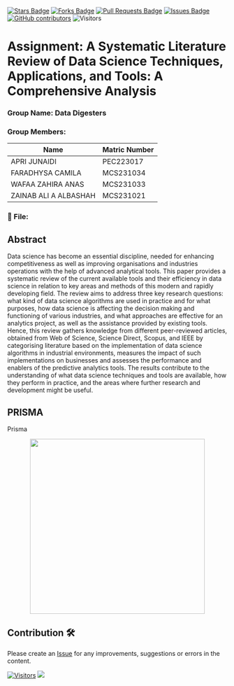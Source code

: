 <a href="https://github.com/drshahizan/research-design/stargazers"><img src="https://img.shields.io/github/stars/drshahizan/research-design" alt="Stars Badge"/></a>
<a href="https://github.com/drshahizan/research-design/network/members"><img src="https://img.shields.io/github/forks/drshahizan/research-design" alt="Forks Badge"/></a>
<a href="https://github.com/drshahizan/research-design/pulls"><img src="https://img.shields.io/github/issues-pr/drshahizan/research-design" alt="Pull Requests Badge"/></a>
<a href="https://github.com/drshahizan/research-design"><img src="https://img.shields.io/github/issues/drshahizan/research-design" alt="Issues Badge"/></a>
<a href="https://github.com/drshahizan/research-design/graphs/contributors"><img alt="GitHub contributors" src="https://img.shields.io/github/contributors/drshahizan/research-design?color=2b9348"></a>
![Visitors](https://api.visitorbadge.io/api/visitors?path=https%3A%2F%2Fgithub.com%2Fdrshahizan%2MCSD1043&labelColor=%23d9e3f0&countColor=%23697689&style=flat)

# Assignment: A Systematic Literature Review of Data Science Techniques, Applications, and Tools: A Comprehensive Analysis

### Group Name: Data Digesters
### Group Members:

| Name          | Matric Number  | 
| ------------- | -------------- | 
|	APRI JUNAIDI    | PEC223017       | 
| FARADHYSA CAMILA	   | MCS231034      |
| WAFAA ZAHIRA ANAS  | MCS231033        | 
| ZAINAB ALI A ALBASHAH   | MCS231021       |



### 📂  File:


## Abstract
Data science has become an essential discipline, needed for enhancing competitiveness as well as improving organisations and industries operations with the help of advanced analytical tools. This paper provides a systematic review of the current available tools and their efficiency in data science in relation to key areas and methods of this modern and rapidly developing field. The review aims to address three key research questions: what kind of data science algorithms are used in practice and for what purposes, how data science is affecting the decision making and functioning of various industries, and what approaches are effective for an analytics project, as well as the assistance provided by existing tools. Hence, this review gathers knowledge from different peer-reviewed articles, obtained from Web of Science, Science Direct, Scopus, and IEEE by categorising literature based on the implementation of data science algorithms in industrial environments, measures the impact of such implementations on businesses and assesses the performance and enablers of the predictive analytics tools. The results contribute to the understanding of what data science techniques and tools are available, how they perform in practice, and the areas where further research and development might be useful.

## PRISMA
Prisma
<p align="center">
<img src="https://github.com/drshahizan/research-design/blob/main/SLR/group1/Image%2026-07-2024%20at%203.49%20AM.jpeg"  height="400" />
</p>


## Contribution 🛠️
Please create an [Issue](https://github.com/drshahizan/research-design/issues) for any improvements, suggestions or errors in the content.



[![Visitors](https://api.visitorbadge.io/api/visitors?path=https%3A%2F%2Fgithub.com%2Fdrshahizan&labelColor=%23697689&countColor=%23555555&style=plastic)](https://visitorbadge.io/status?path=https%3A%2F%2Fgithub.com%2Fdrshahizan)
![](https://hit.yhype.me/github/profile?user_id=81284918)




